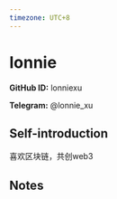 ```yaml
---
timezone: UTC+8
---
```


# lonnie

**GitHub ID:** lonniexu

**Telegram:** @lonnie_xu

## Self-introduction

喜欢区块链，共创web3

## Notes

<!-- Content_START -->


<!-- Content_END -->
